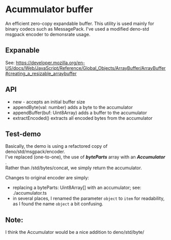 
# Acummulator buffer
An efficient zero-copy expandable buffer.
This utility is used mainly for binary codecs such as MessagePack.
I've used a modified deno-std msgpack encoder to demonsrate usage.

## Expanable
See: https://developer.mozilla.org/en-US/docs/Web/JavaScript/Reference/Global_Objects/ArrayBuffer/ArrayBuffer#creating_a_resizable_arraybuffer

## API
  - new - accepts an initial buffer size
  - appendByte(val: number) adds a byte to the accumulator
  - appendBuffer(buf: Uint8Array) adds a buffer to the accumulator
  - extractEncoded() extracts all encoded bytes from the accumulator

## Test-demo
Basically, the demo is using a refactored copy of deno/std/msgpack/encoder.    
I've replaced (one-to-one), the use of **_byteParts_** array with an **_Accumulator_** .  
Rather than /std/bytes/concat, we simply return the accumulator.  

Changes to original encoder are simply: 
   - replacing a byteParts: Uint8Array[] with an accumulator; see: ./accumulator.ts
   - in several places, I renamed the parameter `object` to `item` for readability,
     as I found the name `object` a bit confusing.

## Note:
I think the Accumulator would be a nice addition to deno/std/byte/
